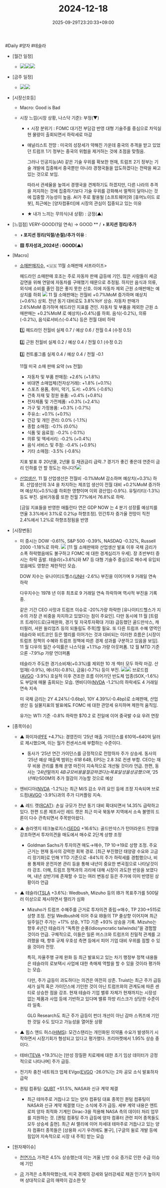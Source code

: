 ﻿---
title: "2024-12-18"
date: 2025-09-29T23:20:33+09:00
lastmod: 2025-10-02T20:04:52+09:00
type: docs
sidebar:
  open: true
weight: 13
---
<div style="display:none">
  <meta property="article:published_time" content="2025-09-29T14:20:33Z" />
  <meta property="article:modified_time" content="2025-10-02T11:04:52Z" />
</div>
#Daily #양자 #테슬라 

- [월간 일정]
	- ![](Pasted%20image%2020241209153827.png)![](Pasted%20image%2020241213203023.png)![](Pasted%20image%2020241126145732.png)

- [금주 일정]
	- ![](Pasted%20image%2020241213202953.png)![](Pasted%20image%2020241206222154.png)

- [시장신호등]
	- Macro: Good is Bad
	  
	- 시장 느낌(시장 상황, 나스닥 기준): 부정(▼)
	  
		- ◐ 시장 분위기 : FOMC 대기전 부담감 반영 대형 기술주를 중심으로 차익실현 물량이 출회되면서 하락세로 마감
		  
		- 애널리스트 전망 : 미국의 성장세가 약해진 가운데 중국의 추격을 받고 있었던 트럼프 1기 정부는 중국의 위협을 제거하는 것에 초점을 맞췄음. 
		  
		  그러나 인공지능(AI) 같은 기술 우위를 확보한 현재, 트럼프 2기 정부는 기술 개발에 집중해서 중국뿐만 아니라 경쟁국들을 압도하겠다는 전략을 짜고 있는 것으로 보임. 
		  
		  따라서 관세율을 높여서 경쟁국을 견제하기도 하겠지만, 다른 나라의 추격을 저지하는 것에 집중하기보다 기술 우위를 강화해서 멀찍이 달아나는 것에 집중할 가능성이 높음. AI가 주로 활용될 [소프트웨어]와 [휴머노이드 로봇], 최근에는 [양자컴퓨터]에 시장의 관심이 집중되고 있는 이유 
		  
		- ★ 내가 느끼는 무의식(내 상황) : 긍정(▲)

- [느낌점]   VERY-GOOD(1일 연속) → GOOD ** / **◑ 포지션 정리/추가**
  
	- **◑ 포지션 정리(익절/손절)/추가 이유** : 
	  
	- **▨ 투자성과_2024년 : GOOD(▲)**

- [Macro]
	- [소매판매지수](/industry-study/소매판매지수/), <🇺🇸 11월 소매판매 서프라이즈>
	  
	  헤드라인 소매판매 호조는 주로 자동차 판매 급등에 기인. 많은 사람들이 세금 감면을 위해 연말에 자동차를 구매했기 때문으로 추정됨. 하지만 음식과 의류, 외식에 소비를 줄인 점은 좋지 못한 신호. 이에 자동차 제외 근원 소매판매는 예상치를 하회
	  ![](Pasted%20image%2020241217230204.png)
	  11 월 소매판매는 전월비 +0.7%MoM 증가하며 예상치(+0.6%) 상회. 전년 동기 대비로도 3.8%YoY 상승. 자동차 판매가 2.6%MoM 증가하며 헤드라인 지표를 견인. 자동차 및 부품을 제외한 근원 소매판매는 +0.2%MoM 로 예상치(+0.4%)를 하회. 음식(-0.2%), 의류(-0.2%), 음식료서비스(-0.4%) 등은 전월 대비 하락
	  
		1️⃣ 헤드라인 전월비
		실제 0.7 / 예상 0.6 / 전월 0.4 (수정 0.5)
		
		2️⃣ 근원 전월비
		실제 0.2 / 예상 0.4 / 전월 0.1 (수정 0.2)
		
		3️⃣ 컨트롤그룹
		실제 0.4 / 예상 0.4 / 전월 -0.1
		
		11월 미국 소매 판매 요약 (vs 전월)
		
		- 자동차 및 부품 판매점: +2.6% (+1.8%)  
		- 비대면 소매업체(전자상거래): +1.8% (+0.1%)  
		- 스포츠 용품, 취미, 악기, 도서: +0.9% (-0.6%)  
		- 건축 자재 및 정원 용품: +0.4% (+0.8%)  
		- 전자제품 및 가전제품: +0.3% (+2.4%)  
		- 가구 및 가정용품: +0.3% (-0.7%)  
		- 주유소: +0.1% (+0.1%)  
		- 건강 및 개인 관리: 0.0% (-1.1%)  
		- 종합 소매점: -0.1% (0.0%)  
		- 식품 및 음료점: -0.2% (-0.1%)  
		- 의류 및 액세서리: -0.2% (+0.4%)  
		- 음식 서비스 및 주점: -0.4% (+0.9%)  
		- 기타 소매점: -3.5% (-0.8%)
		
		지표 발표 후 20년물, 2년물 등 채권금리 급락..? 경기가 좋긴 좋은데 연준이 금리 인하를 안 할 정도는 아니다?![](Pasted%20image%2020241217223427.png)
	- [산업생산](/industry-study/산업생산/), 11 월 산업생산은 전월비 -0.1%MoM 감소하며 예상치(+0.3%) 하회. 산업생산의 3/4 을 차지하는 제조업 생산이 전월 대비 +0.2%MoM 증가하며 예상치(+0.5%)를 하회한 영향이며 이외 광산업(-0.9%). 유틸리티(-1.3%) 등도 부진. 설비가동률 또한 전월 77%에서 76.8%로 하락. 
	  
	  [금일 지표들을 반영한 애틀란타 연은 GDP NOW 는 4 분기 성장률 예상치를 연율 3.3%에서 3.1%로 0.2%p 하향조정]. 민간투자 증가율 전망이 직전 2.4%에서 1.2%로 하향조정됨을 반영

- [시장변동]
	- 미 증시는 DOW -0.61%, S&P 500 -0.39%, NASDAQ -0.32%, Russell 2000 -1.18%로 하락. 
	  ![](Pasted%20image%2020241218111000.png)
	  [11 월 소매판매와 산업생산 발표 이후 국채 금리가 소폭 하락했음에도 불구하고 FOMC 에 대한 경계심리가 우세]. 장 초반부터 증시는 하락 출발. 테슬라(+3.6%)와 M7 등 대형 기술주 중심으로 매수세 유입되었음에도 영향은 제한적인 모습. 
	  
	  DOW 지수는 유나이티드헬스([UNH](/company-analysis/unh/) -2.6%) 부진을 이어가며 9 거래일 연속 하락
	  
	  다우지수는 1978 년 이후 최초로 9 거래일 연속 하락하며 역사적 부진을 기록 중. 
	  
	  같은 기간 CEO 사망과 트럼프 이슈로 -20%가량 하락한 [유나이티드헬스가 지수의 가장 큰 비중을 차지하고 있었다는 점이 주요인]. 다만 동시에 11 월 [트럼프 트레이드로(규제완화, 경기 및 자국투자확대 기대) 급등했던 골드만삭스, 캐터필러, 셔윈 윌리엄즈 등의 되돌림도 주목]할 필요. 또 다른 트럼프 수혜 영역인 테슬라와 비트코인 등은 랠리를 이어가는 것과 대비되는 이러한 흐름은 [시장이 트럼프 정책의 수혜와 트럼프 정책에 따른 경제 성과를 구분하고 있음을 보임]. 11 월 다우의 월간 수익률은 나스닥을 +1.1%p 가량 아웃퍼폼. 12 월 MTD 기준으론 -7.9%p 가량 언더퍼폼
	  
	  테슬라가 주도한 경기소비재(+0.3%)를 제외한 10 개 섹터 모두 하락 마감. 산업재(-0.9%), 에너지(-0.8%), 금융(-0.7%) 등이 부진.
	  ![](Pasted%20image%2020241218112110.png)![](Pasted%20image%2020241218112056.png)
	  브로드컴([AVGO](/company-analysis/avgo/) -3.9%) 호실적 이후 견조한 흐름 이어가던 반도체 업종(SOX,-1.6%)도 부담에 매물 출회되는 모습. 엔비디아([NVDA](/company-analysis/nvda/) -1.2%)의 하락세도 4 거래일 연속 지속
	  
	  미 국채 금리는 2Y 4.24%(-0.6bp), 10Y 4.39%(-0.4bp)로 소매판매, 산업생산 등 실물지표의 발표에도 FOMC 에 대한 관망세 유지하며 제한적 움직임. 
	  
	  유가는 WTI 기준 -0.8% 하락한 $70.2 로 전일에 이어 중국발 수요 우려 연장

- [종목이슈]
	- ▲ 화이자([PFE](/company-analysis/pfe/) +4.7%): 경영진이 ‘25년 매출 가이던스를 610억~640억 달러로 제시했으며, 이는 월가 컨센서스에 부합하는 수준이다. 
		- 동사가 ‘25년 연간 가이던스를 긍정적으로 전망하자 주가 상승세. 동사의 ‘25년 예상 매출액 범위는 $61B~$64B, EPS는 $2.8~$3로 컨센 부합. CEO는 재무 비용 관리를 통해 운영 마진이 지속적으로 개선될 것이라 언급. 한편, 동사는 ‘24년말까지 $4B 규모 비용을 절감하겠다는 목표 달성을 성공했으며, ‘25년에는$500M의 추가 절감이 가능할 것으로 예상  
		  
	- 엔비디아([NVDA](/company-analysis/nvda/) -1.2%)는 최근 M/S 감소 우려 요인 등에 조정 지속되며 브로드컴([AVGO](/company-analysis/avgo/) -3.9%)과의 주가 디커플링 지속.
	  
	- ▲ 레드 캣([RCAT](/company-analysis/rcat/)): 손실 규모가 전년 동기 대비 확대되면서 14.35% 급락하고 있다. 한편 드론 제조사인 레드 캣은 최근 미국 북동부 지역에서 소속 불명의 드론이 다수 관측되면서 주목받아왔다.   
	  
	- ▲ 솔라엣지 테크놀로지스([SEDG](/company-analysis/sedg/) +16.6%): 골드만삭스가 턴어라운드 전망을 강조하면서 투자의견을 매도에서 매수로 2단계 상향 조정
		- Goldman Sachs가 투자의견 매도→매수, TP $10→$19로 상향 조정. 주요 근거는 현재 동사의 강력한 회복 경로. [최근 부진했던 태양광 수요와 고금리 장기화]로 인해 YTD 기준으로 -84%의 주가 하락세를 경험했으나, 비용 통제와 운전자본 관리 등을 통해 내년이 중요한 변곡점으로 나타날것이라 강조. 더해, 트럼프 정책과의 괴리에 대해 시장이 과도한 반응을 보였다며, 내년 상반기에 존재할 수 있는 여러 변동성 등은 주가에 이미 반영된 상황이라 언급
		  
	- ▲ 테슬라([TSLA](/company-analysis/tsla/) +3.6%): Wedbush, Mizuho 등의 IB가 목표주가를 500달러 이상으로 제시하면서 랠리가 심화
		- Mizuho가 트럼프 수혜주를 근거로 투자의견 중립→매수, TP $230→$515로 상향 조정. 전일 Wedbush에 이어 주요 IB들의 TP 줄상향 이어지며 최근 일주일간 주가는 +17% 상승, YTD 기준 +93% 상승을 기록. Mizuho는 향후 4년간 테슬라가 “독특한 순풍(Idiosyncratic tailwinds)”을 경험할 것이라 언급. 구체적으로, 이들은 일론 머스크와 트럼프의 친밀적 관계를 고려했을 때, 향후 규제 우호성 측면 등에서 피어 기업 대비 우위를 점할 수 있을 것이라 전망. 
		  
		  특히, 자율주행 규제 완화 등 최근 발표되고 있는 차기 행정부 정책 내용들은 테슬라의 로보택시 사업에 대한 촉매제 역할을 할 수 있을 것이라 평가하는 모습.
		  
		  다만, 주가 급등이 과도하다는 의견은 여전히 상존. Truist는 최근 주가 급등세가 실적 혹은 가이던스에 기인한 것이 아닌 트럼프와의 관계도에 따른 센티로 상승한 점을 강조. 현재 테슬라 기업 밸류 자체가 현재까지는 시장성 없는 제품과 사업 등에 기반하고 있다며 밸류 하방 리스크가 상당한 수준이라 일축. 
		  
		  GLG Research도 최근 주가 급등이 펀더 개선이 아닌 감마 스퀴즈에 기인한 것일 수도 있다고 가능성을 열어둔 상황
		  
	- ▲ 힘스 앤드 허스([HIMS](/company-analysis/hims/)): 모간스탠리는 개인화된 의약품 수요가 발생하기 시작하면서 시장기회가 형성되고 있다고 평가했다. 프리마켓에서 1.95% 상승 중이다.
	  
	- 테바([TEVA](/company-analysis/teva/) +19.3%)는 [만성 장질환 치료제에 대한 초기 임상 데이터가 긍정적으로 나타나며] 주가 급등.
	  
	- 전기차 충전 네트워크 업체 EVgo([EVGO](/company-analysis/evgo/) -26.0%)는 2차 공모 소식 발표하자 급락
	  
	- 퀀텀 컴퓨팅: [QUBT](/company-analysis/qubt/) +51.5%, NASA와 신규 계약 체결
		- 최근 테마주로 거듭나고 있는 양자 컴퓨팅 대표 종목인 퀀텀 컴퓨팅이 NASA와 신규 계약 체결했 다는 소식에 주가 급등. 세부 계약 내용은 엔트로피 양자 최적화 기계인 Dirac-3을 적용해 NASA 측의 데이터 처리 업무를 지원하는 것. [퀀텀 컴퓨팅 주가 급등에 양자 컴퓨터 관련 피어 종목들도 모두 상승세 출현]. 최근 AI 랠리에 이어 차세대 테마주로 거듭나고 있는 양자 컴퓨터 종목들은 [상용화 시기 우려에도 불구], [구글의 윌로 개발 등에 힘입어 지속적으로 시장 내 주목] 받는 모습

- [원자재이슈]
	- [천연가스](/industry-study/천연가스/) 가격은 4.5% 상승했는데 이는 겨울 난방 수요 증가로 인한 수급 이슈에 기인
	  
	- [금](/industry-study/2산업원자재-산업1비철금속-비철금속-귀금속금/) 가격은 소폭하락했는데, 미국 경제의 강세와 달러강세로 채권 인기가 높아지며 상대적으로 금의 매력이 감소한 탓
